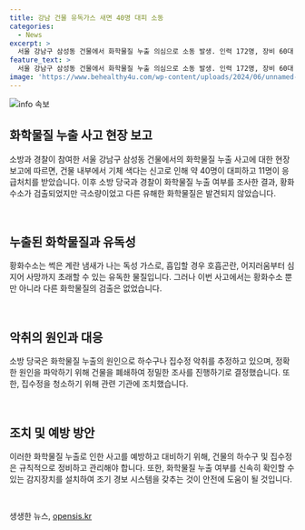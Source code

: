 ```yaml
---
title: 강남 건물 유독가스 새면 40명 대피 소동
categories:
  - News
excerpt: >
  서울 강남구 삼성동 건물에서 화학물질 누출 의심으로 소동 발생. 인력 172명, 장비 60대 동원한 8시간 조사 결과 황화수소가 검출됐으나 특별히 유해한 화학물질은 발견되지 않았다. 건물 주민 40명 중 11명이 메스꺼움, 통증 호소. 원인으로 추정되는 악취는 하수구나 집수정에서 올라온 것으로 보이며, 정확한 원인을 파악하기 위해 건물 폐쇄 결정. 사망 가능성이 있는 독성 가스 이슈에 대한 우려도 제기됐다. 
feature_text: >
  서울 강남구 삼성동 건물에서 화학물질 누출 의심으로 소동 발생. 인력 172명, 장비 60대 동원한 8시간 조사 결과 황화수소가 검출됐으나 특별히 유해한 화학물질은 발견되지 않았다. 건물 주민 40명 중 11명이 메스꺼움, 통증 호소. 원인으로 추정되는 악취는 하수구나 집수정에서 올라온 것으로 보이며, 정확한 원인을 파악하기 위해 건물 폐쇄 결정. 사망 가능성이 있는 독성 가스 이슈에 대한 우려도 제기됐다. 
image: 'https://www.behealthy4u.com/wp-content/uploads/2024/06/unnamed-file.png'
---
```


<p><img src="https://www.behealthy4u.com/wp-content/uploads/2024/06/unnamed-file.png" alt="info 속보" /></p>

<h2 data-ke-size="size26">화학물질 누출 사고 현장 보고</h2>

<p>소방과 경찰이 참여한 서울 강남구 삼성동 건물에서의 화학물질 누출 사고에 대한 현장 보고에 따르면, 건물 내부에서 기체 색다는 신고로 인해 약 40명이 대피하고 11명이 응급처치를 받았습니다. 이후 소방 당국과 경찰이 화학물질 누출 여부를 조사한 결과, 황화수소가 검출되었지만 극소량이었고 다른 유해한 화학물질은 발견되지 않았습니다.</p>

<p data-ke-size="size16">&nbsp;</p>

<h2 data-ke-size="size24">누출된 화학물질과 유독성</h2>

<p>황화수소는 썩은 계란 냄새가 나는 독성 가스로, 흡입할 경우 호흡곤란, 어지러움부터 심지어 사망까지 초래할 수 있는 유독한 물질입니다. 그러나 이번 사고에서는 황화수소 뿐만 아니라 다른 화학물질의 검출은 없었습니다.</p>

<p data-ke-size="size16">&nbsp;</p>

<h2 data-ke-size="size24">악취의 원인과 대응</h2>

<p>소방 당국은 화학물질 누출의 원인으로 하수구나 집수정 악취를 추정하고 있으며, 정확한 원인을 파악하기 위해 건물을 폐쇄하여 정밀한 조사를 진행하기로 결정했습니다. 또한, 집수정을 청소하기 위해 관련 기관에 조치했습니다.</p>

<p data-ke-size="size16">&nbsp;</p>

<h2 data-ke-size="size24">조치 및 예방 방안</h2>

<p>이러한 화학물질 누출로 인한 사고를 예방하고 대비하기 위해, 건물의 하수구 및 집수정은 규칙적으로 정비하고 관리해야 합니다. 또한, 화학물질 누출 여부를 신속히 확인할 수 있는 감지장치를 설치하여 조기 경보 시스템을 갖추는 것이 안전에 도움이 될 것입니다.</p>

<p data-ke-size="size16">&nbsp;</p>
생생한 뉴스, <a href="https://opensis.kr" rel="dofollow">opensis.kr</a>


